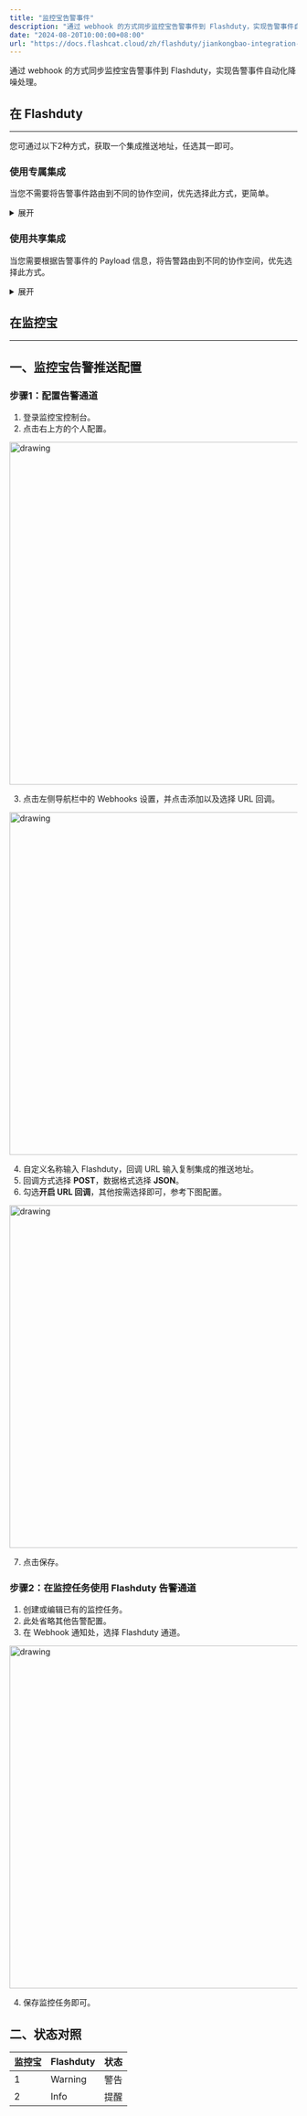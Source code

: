 ```yaml
---
title: "监控宝告警事件"
description: "通过 webhook 的方式同步监控宝告警事件到 Flashduty，实现告警事件自动化降噪处理"
date: "2024-08-20T10:00:00+08:00"
url: "https://docs.flashcat.cloud/zh/flashduty/jiankongbao-integration-guide"
---
```


通过 webhook 的方式同步监控宝告警事件到 Flashduty，实现告警事件自动化降噪处理。

<div class="hide">

## 在 Flashduty
---
您可通过以下2种方式，获取一个集成推送地址，任选其一即可。

### 使用专属集成

当您不需要将告警事件路由到不同的协作空间，优先选择此方式，更简单。

<details>
  <summary>展开</summary>
  
  1. 进入 Flashduty 控制台，选择 **协作空间**，进入某个空间的详情页面
  2. 选择 **集成数据** tab，点击 **添加一个集成**，进入添加集成页面
  3. 选择 **监控宝** 集成，点击 **保存**，生成卡片。
  4. 点击生成的卡片，可以查看到 **推送地址**，复制备用，完成。
  
    
</details>

### 使用共享集成

当您需要根据告警事件的 Payload 信息，将告警路由到不同的协作空间，优先选择此方式。

<details>
  <summary>展开</summary>
  
  1. 进入 Flashduty 控制台，选择 **集成中心=>告警事件**，进入集成选择页面。
  2. 选择 **监控宝** 集成：
        - **集成名称**：为当前集成定义一个名称。
  3. 配置默认路由，并选择对应的协作空间（集成创建后可以前往 `路由` 进行更多路由规则的配置）。
  4. 点击 **保存** 后，复制当前页面的新生成的 **推送地址** 备用。
  5. 完成。
    
</details>

</div>

## 在监控宝
---

<div class="md-block">

## 一、监控宝告警推送配置

### 步骤1：配置告警通道
1. 登录监控宝控制台。
2. 点击右上方的个人配置。

<img alt="drawing" width="600" src="https://fcpub-1301667576.cos.ap-nanjing.myqcloud.com/flashduty/doc/jkb-1.png" />

3. 点击左侧导航栏中的 Webhooks 设置，并点击添加以及选择 URL 回调。

<img alt="drawing" width="600" src="https://fcpub-1301667576.cos.ap-nanjing.myqcloud.com/flashduty/doc/jkb-2.png" />

4. 自定义名称输入 Flashduty，回调 URL 输入复制集成的推送地址。
5. 回调方式选择 **POST**，数据格式选择 **JSON**。
6. 勾选**开启 URL 回调**，其他按需选择即可，参考下图配置。

<img alt="drawing" width="600" src="https://fcpub-1301667576.cos.ap-nanjing.myqcloud.com/flashduty/doc/jkb-3.png" />

7. 点击保存。


### 步骤2：在监控任务使用 Flashduty 告警通道
1. 创建或编辑已有的监控任务。
2. 此处省略其他告警配置。
3. 在 Webhook 通知处，选择 Flashduty 通道。

<img alt="drawing" width="600" src="https://fcpub-1301667576.cos.ap-nanjing.myqcloud.com/flashduty/doc/jkb-4.png" />

4. 保存监控任务即可。
</div>


## 二、状态对照

<div class="md-block">
  
|监控宝| Flashduty|状态|
|---|---|---|
|1|Warning|警告|
|2|Info|提醒|

</div>
